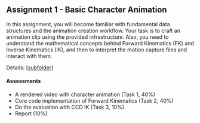 




## Assignment 1 - Basic Character Animation

In this assignment, you will become familiar with fundamental data structures and the animation creation workflow. Your task is to craft an animation clip using the provided infrastructure.
Also, you need to understand the mathematical concepts behind Forward Kinematics (FK) and Inverse Kinematics (IK), and then to interpret the motion capture files and interact with them.

Details: [[subfolder](./assignment_1)]



#### Assessments

- A rendered video with character animation (Task 1, 40%)
- Core code implementation of Forward Kinematics (Task 2, 40%)
- Do the evaluation with CCD IK (Task 3, 10%)
- Report (10%)

